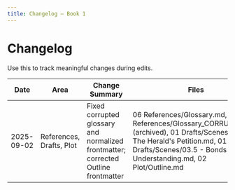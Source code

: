 ```yaml
---
title: Changelog — Book 1
---
```


# Changelog

Use this to track meaningful changes during edits.

| Date | Area | Change Summary | Files | Reason/Link |
|---|---|---|---|---|
| 2025-09-02 | References, Drafts, Plot | Fixed corrupted glossary and normalized frontmatter; corrected Outline frontmatter | 06 References/Glossary.md, 06 References/Glossary_CORRUPTED.md (archived), 01 Drafts/Scenes/03 - The Herald's Petition.md, 01 Drafts/Scenes/03.5 - Bonds of Understanding.md, 02 Plot/Outline.md | Vault hygiene and consistency per Frontmatter Fields.md |

